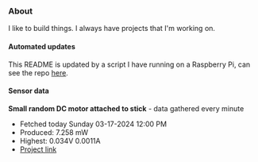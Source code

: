 ### About
I like to build things. I always have projects that I'm working on.

#### Automated updates
This README is updated by a script I have running on a Raspberry Pi, can see the repo [here](https://github.com/jdc-cunningham/raspi-git-repo-updater).

#### Sensor data


**Small random DC motor attached to stick** - data gathered every minute
- Fetched today Sunday 03-17-2024 12:00 PM
- Produced: 7.258 mW
- Highest: 0.034V 0.0011A
- [Project link](https://github.com/jdc-cunningham/turbine-raspi)